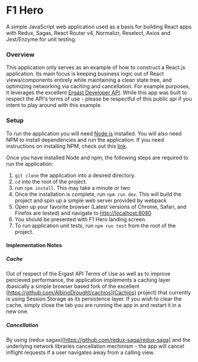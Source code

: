 # F1 Hero 
A simple JavaScript web application used as a basis for building React apps with Redux, Sagas, React Router v4, Normalizr, Reselect, Axios and Jest/Enzyme for unit testing. 

### Overview
This application only serves as an example of how to construct a React.js application. Its main focus is keeping business logic out of React viewa/components entirely while maintaining a clean state tree, and optimizing networking via caching and cancellation. 
For example purposes, it leverages the excellent [Ergast Developer API](http://ergast.com/mrd/). While this app was built to respect the API's terms of use - please be respectful of this public api if you intent to play around with this example. 

### Setup

To run the application you will need [Node.js](https://nodejs.org) installed. 
You will also need NPM to install dependencies and run the application. If you need instructions on installing NPM, check out this [link](https://docs.npmjs.com/getting-started/installing-node).

Once you have installed Node and npm, the following steps are required to run the application:

1. `git clone` the application into a desired directory.
2. `cd` into the root of the project.
3. run `npm install`. This may take a minute or two
4. Once the installation is complete, run `npm run dev`. This will build the project and spin up a simple web server provided by webpack
5. Open up your favorite browser (Latest versions of Chrome, Safari, and Firefox are tested) and navigate to [http://localhost:8080](http://localhost:8080)
6. You should be presented with F1 Hero landing screen.
7. To run application unit tests, run `npm run test` from the root of the project.


#### Implementation Notes

##### Cache
Out of respect of the Ergast API Terms of Use as well as to improve percieved performance, the application implements a caching layer (basically a simple browser based fork of the excellent [https://github.com/AlbinoDrought/cachios](Cachios) project) that currently is using Session Storage as its persistence layer. If you wish to clear the cache, simply close the tab you are running the app in and restart it in a new one.

##### Cancellation
By using (redux sagas)[https://github.com/redux-saga/redux-saga] and the underlying network libraries cancellation mechinism - the app will cancel inflight requests if a user navigates away from a calling view. 



